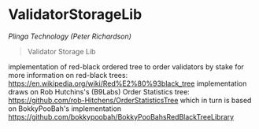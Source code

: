 # ValidatorStorageLib

*Plinga Technology (Peter Richardson)*

> Validator Storage Lib

implementation of red-black ordered tree to order validators by stake for more information on red-black trees: https://en.wikipedia.org/wiki/Red%E2%80%93black_tree implementation draws on Rob Hutchins&#39;s (B9Labs) Order Statistics tree: https://github.com/rob-Hitchens/OrderStatisticsTree which in turn is based on BokkyPooBah&#39;s implementation https://github.com/bokkypoobah/BokkyPooBahsRedBlackTreeLibrary





